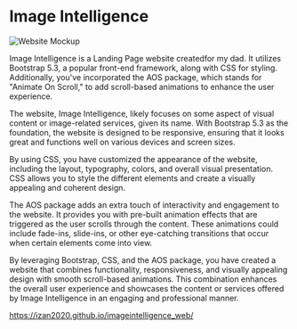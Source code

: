 # Image Intelligence 


![Website Mockup](https://github.com/Izan2020/imageintelligence_web/assets/59131023/c3a85ad8-d66f-483b-ada4-e4eb58121986)


Image Intelligence is a Landing Page website createdfor my dad. It utilizes Bootstrap 5.3, a popular front-end framework, along with CSS for styling. Additionally, you've incorporated the AOS package, which stands for "Animate On Scroll," to add scroll-based animations to enhance the user experience.

The website, Image Intelligence, likely focuses on some aspect of visual content or image-related services, given its name. With Bootstrap 5.3 as the foundation, the website is designed to be responsive, ensuring that it looks great and functions well on various devices and screen sizes.

By using CSS, you have customized the appearance of the website, including the layout, typography, colors, and overall visual presentation. CSS allows you to style the different elements and create a visually appealing and coherent design.

The AOS package adds an extra touch of interactivity and engagement to the website. It provides you with pre-built animation effects that are triggered as the user scrolls through the content. These animations could include fade-ins, slide-ins, or other eye-catching transitions that occur when certain elements come into view.

By leveraging Bootstrap, CSS, and the AOS package, you have created a website that combines functionality, responsiveness, and visually appealing design with smooth scroll-based animations. This combination enhances the overall user experience and showcases the content or services offered by Image Intelligence in an engaging and professional manner.

https://izan2020.github.io/imageintelligence_web/
